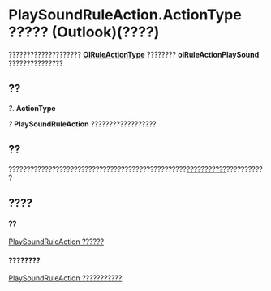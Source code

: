 
# PlaySoundRuleAction.ActionType ????? (Outlook)(????)

???????????????????? **[OlRuleActionType](d6a39ac2-00e7-73e7-3890-ea658211eae9.md)** ???????? **olRuleActionPlaySound** ???????????????


## ??

 _?_. **ActionType**

 _?_ **PlaySoundRuleAction** ??????????????????


## ??

?????????????????????????????????????????????????[???????????](c5f83c81-0e01-38aa-5ec7-3932b4443e43.md)???????????


## ????


#### ??


[PlaySoundRuleAction ??????](6a7a1f78-640e-8ffc-558c-c26b87638d64.md)
#### ????????


[PlaySoundRuleAction ???????????](http://msdn.microsoft.com/library/70f5e839-c4b9-ea8f-8cfb-69e456c98926%28Office.15%29.aspx)